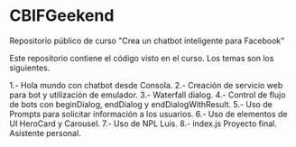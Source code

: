 # CBIFGeekend
Repositorio público de curso "Crea un chatbot inteligente para Facebook"

Este repositorio contiene el código visto en el curso. Los temas son los siguientes.

1.- Hola mundo con chatbot desde Consola.
2.- Creación de servicio web para bot y utilización de emulador.
3.- Waterfall dialog. 
4.- Control de flujo de bots con beginDialog, endDialog y endDialogWithResult.
5.- Uso de Prompts para solicitar información a los usuarios.
6.- Uso de elementos de UI HeroCard y Carousel.
7.- Uso de NPL Luis.
8.- index.js Proyecto final. Asistente personal.



